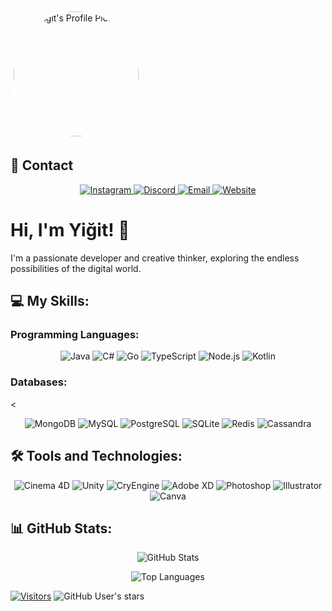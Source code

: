 <div align="center" style="border: 5px solid #fff; border-radius: 50%; overflow: hidden; width: 200px; height: 200px;">
  <img src="https://cdn.discordapp.com/attachments/1180532155886084227/1180612368900829305/images_4.jpg?ex=657e0df3&is=656b98f3&hm=4f4f46a92e2163dbb985ef8e95c53da2e90d485765c3002c8343638a9af921d0" alt="Yiğit's Profile Picture" width="100%" height="auto" />
</div>

## 📱 Contact

<div align="center">
  <a href="https://instagram.com/yigitstack?igshid=OGQ5ZDc2ODk2ZA==" target="_blank">
    <img src="https://img.shields.io/badge/-Instagram-E4405F?style=flat-square&logo=instagram&logoColor=white" alt="Instagram" />
  </a>
  <a href="https://discord.com/users/ozaii1337" target="_blank">
    <img src="https://img.shields.io/badge/-Discord-5865F2?style=flat-square&logo=discord&logoColor=white" alt="Discord" />
  </a>
  <a href="mailto:ozaiiofficial@gmail.com" target="_blank">
    <img src="https://img.shields.io/badge/-Email-D14836?style=flat-square&logo=gmail&logoColor=white" alt="Email" />
  </a>
  <a href="https://www.ozaiitech.com.tr/" target="_blank">
    <img src="https://img.shields.io/badge/-Website-34DB88?style=flat-square&logo=google-chrome&logoColor=white" alt="Website" />
  </a>
</div>



# Hi, I'm Yiğit! 👋

I'm a passionate developer and creative thinker, exploring the endless possibilities of the digital world.


## 💻 My Skills:

### Programming Languages:

<p align="center">
  <img src="https://img.shields.io/badge/-Java-007396?style=flat-square&logo=java" alt="Java" />
  <img src="https://img.shields.io/badge/-C%23-239120?style=flat-square&logo=c-sharp" alt="C#" />
  <img src="https://img.shields.io/badge/-Go-00ADD8?style=flat-square&logo=go&logoColor=white" alt="Go" />
  <img src="https://img.shields.io/badge/-TypeScript-3178C6?style=flat-square&logo=typescript&logoColor=white" alt="TypeScript" />
  <img src="https://img.shields.io/badge/-Node.js-339933?style=flat-square&logo=node.js&logoColor=white" alt="Node.js" />
  <img src="https://img.shields.io/badge/-Kotlin-0095D5?style=flat-square&logo=kotlin&logoColor=white" alt="Kotlin" />
</p>

### Databases:

<<p align="center">
  <img src="https://img.shields.io/badge/-MongoDB-47A248?style=flat-square&logo=mongodb&logoColor=white" alt="MongoDB" />
  <img src="https://img.shields.io/badge/-MySQL-4479A1?style=flat-square&logo=mysql&logoColor=white" alt="MySQL" />
  <img src="https://img.shields.io/badge/-PostgreSQL-336791?style=flat-square&logo=postgresql&logoColor=white" alt="PostgreSQL" />
  <img src="https://img.shields.io/badge/-SQLite-003B57?style=flat-square&logo=sqlite&logoColor=white" alt="SQLite" />
  <img src="https://img.shields.io/badge/-Redis-DC382D?style=flat-square&logo=redis&logoColor=white" alt="Redis" />
  <img src="https://img.shields.io/badge/-Cassandra-1287B1?style=flat-square&logo=cassandra&logoColor=white" alt="Cassandra" />
</p>


## 🛠️ Tools and Technologies:

<p align="center">
  <img src="https://img.shields.io/badge/-Cinema_4D-05141E?style=flat-square&logo=cinema-4d&logoColor=white" alt="Cinema 4D" />
  <img src="https://img.shields.io/badge/-Unity-000000?style=flat-square&logo=unity&logoColor=white" alt="Unity" />
  <img src="https://img.shields.io/badge/-CryEngine-000000?style=flat-square&logo=cryengine&logoColor=white" alt="CryEngine" />
  <img src="https://img.shields.io/badge/-Adobe_XD-FF26BE?style=flat-square&logo=adobe-xd&logoColor=white" alt="Adobe XD" />
  <img src="https://img.shields.io/badge/-Photoshop-31A8FF?style=flat-square&logo=adobe-photoshop&logoColor=white" alt="Photoshop" />
  <img src="https://img.shields.io/badge/-Illustrator-FF9A00?style=flat-square&logo=adobe-illustrator&logoColor=white" alt="Illustrator" />
  <img src="https://img.shields.io/badge/-Canva-00C4CC?style=flat-square&logo=canva&logoColor=white" alt="Canva" />
</p>

## 📊 GitHub Stats:

<p align="center">
  <img src="https://github-readme-stats.vercel.app/api?username=ozaiithejava&show_icons=true&count_private=true&theme=nord" alt="GitHub Stats" />
</p>

<p align="center">
  <img src="https://github-readme-stats.vercel.app/api/top-langs/?username=ozaiithejava&layout=compact&theme=nord" alt="Top Languages" />
</p>

[![Visitors](https://api.visitorbadge.io/api/visitors?path=ozaiithejava&label=VISITORS&labelColor=%23ba68c8&countColor=%23263759&style=flat-square&labelStyle=none)](https://visitorbadge.io/status?path=ozaiithejava)
![GitHub User's stars](https://img.shields.io/github/stars/ozaiithejava?style=flat-square&logo=github&logoColor=white&label=My%20Star'S&labelColor=black&color=purple)
